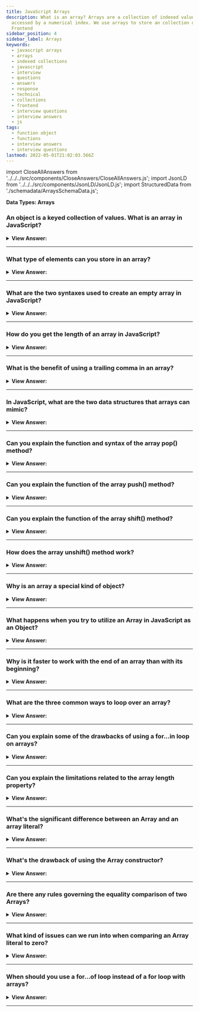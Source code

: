 ```yaml
---
title: JavaScript Arrays
description: What is an array? Arrays are a collection of indexed values that can be
  accessed by a numerical index. We use arrays to store an collection of values.
  Frontend
sidebar_position: 4
sidebar_label: Arrays
keywords:
  - javascript arrays
  - arrays
  - indexed collections
  - javascript
  - interview
  - questions
  - answers
  - response
  - technical
  - collections
  - frontend
  - interview questions
  - interview answers
  - js
tags:
  - function object
  - functions
  - interview answers
  - interview questions
lastmod: 2022-05-01T21:02:03.566Z
---
```


import CloseAllAnswers from '../../../src/components/CloseAnswers/CloseAllAnswers.js';
import JsonLD from '../../../src/components/JsonLD/JsonLD.js';
import StructuredData from './schemadata/ArraysSchemaData.js';

<JsonLD data={StructuredData} />

<head>
  <title>JavaScript Arrays | Frontend Developer Phone Interview</title>
</head>

<!-- Developer Line Notes: If you try to access this note your brain will explode. Boom!!! -->

**Data Types: Arrays**

<CloseAllAnswers />

### An object is a keyed collection of values. What is an array in JavaScript?

<details>
  <summary><strong>View Answer:</strong></summary>
  <div>
  <div><strong>Interview Response:</strong> In JavaScript, an array is an ordered list of values that can be of any type, indexed numerically starting from zero.</div><br />
  <div><strong>Technical Response:</strong> An array is a special data structure that we use to store an ordered collection of values. Arrays are ordered with numbered indexes starting at zero and encapsulated in square brackets. To access the values, you must use the variable and an assigned index number to extract the value.
  </div><br />
  <div><strong className="codeExample">Code Example:</strong><br /><br />

  <div></div>

```js
let fruits = ['Apple', 'Orange', 'Plum'];

console.log(fruits[0]); // Apple
console.log(fruits[1]); // Orange
console.log(fruits[2]); // Plum
```

  </div>
  </div>
</details>

---

### What type of elements can you store in an array?

<details>
  <summary><strong>View Answer:</strong></summary>
  <div>
  <div><strong>Interview Response:</strong> An array can store elements of any single data type: integers, floats, strings, booleans, objects, other arrays, etc., depending on the programming language.</div><br />
  <div><strong className="codeExample">Code Example:</strong><br /><br />

  <div></div>

```js
// Storing integers
let intArray = [1, 2, 3, 4, 5];

// Storing strings
let strArray = ['hello', 'world'];

// Storing objects (like other arrays)
let objectArray = [[1, 2], [3, 4]];
```

  </div>
  </div>
</details>

---

### What are the two syntaxes used to create an empty array in JavaScript?

<details>
  <summary><strong>View Answer:</strong></summary>
  <div>
  <div><strong>Interview Response:</strong> The two syntaxes to create an empty array in JavaScript are using array literal notation ([ ]) or the Array() constructor using the new operator.
  </div><br />
  <div><strong className="codeExample">Code Example:</strong><br /><br />

  <div></div>

```js
let arr = new Array();
let arr = [];
```

  </div>
  </div>
</details>

---

### How do you get the length of an array in JavaScript?

<details>
  <summary><strong>View Answer:</strong></summary>
  <div>
  <div><strong>Interview Response:</strong> You can get the length of an array in JavaScript using the .length property of the array object, e.g. myArray.length.
</div><br />
  <div><strong className="codeExample">Code Example:</strong><br /><br />

  <div></div>

```js
let fruits = ['Apple', 'Orange', 'Plum'];

console.log(fruits.length); // 3
```

  </div>
  </div>
</details>

---

### What is the benefit of using a trailing comma in an array?

<details>
  <summary><strong>View Answer:</strong></summary>
  <div>
  <div><strong>Interview Response:</strong> Using a trailing comma in an array can make it easier to add or remove items from the list without causing syntax errors.</div><br />
  <div><strong className="codeExample">Code Example:</strong><br /><br />

  <div></div>

<p>Without a trailing comma:</p>

```js
let arr = [
  'item1',
  'item2',
  'item3'  // No trailing comma here
];
```

<p>If you want to add 'item4' to this array, you need to add a comma to the end of 'item3' and then add 'item4'. This changes two lines:</p>

```js
let arr = [
  'item1',
  'item2',
  'item3', // Line changed to add comma
  'item4'  // New line added
];
```

<p>With a trailing comma:</p>

```js
let arr = [
  'item1',
  'item2',
  'item3', // Trailing comma here
];
```

<p>Now, if you want to add 'item4', you only need to add the new line:</p>

```js
let arr = [
  'item1',
  'item2',
  'item3',
  'item4',  // New line added, no previous line changed
];
```

:::note

In version control systems like Git, this will be shown as a single line added, rather than one line modified and one line added. This can make changes clearer and easier to review.

:::

  </div>
  </div>
</details>

---

### In JavaScript, what are the two data structures that arrays can mimic?

<details>
  <summary><strong>View Answer:</strong></summary>
  <div>
  <div><strong>Interview Response:</strong> In JavaScript, arrays can mimic two data structures: stacks (using push() and pop() methods) and queues (using shift() and push() or unshift() and pop() methods). An array can also act as a deque data structure.
</div><br />
  <div><strong className="codeExample">Code Examples:</strong><br /><br />

  <div></div>

<p><strong>Stack:</strong></p>

```js
let stack = [];
stack.push("a"); // ["a"]
stack.push("b"); // ["a", "b"]
stack.pop();     // ["a"]
```

<br/>
<p><strong>Queue:</strong></p>

```js
let queue = [];
queue.push("a"); // ["a"]
queue.push("b"); // ["a", "b"]
queue.shift();   // ["b"]
```

  </div>
  </div>
</details>

---

### Can you explain the function and syntax of the array pop() method?

<details>
  <summary><strong>View Answer:</strong></summary>
  <div>
  <div><strong>Interview Response:</strong> The pop() method in an array removes and returns its last element, and doesn't take any arguments or parameters.</div><br />
  <div><strong>Technical Response:</strong> The array pop() method removes the last element of an array and returns the element. It also affects the array's length and returns undefined if the array is empty. The pop method is considered a generic method, and it can be called or applied to array-like objects. However, it may not work correctly with objects that have no length. The pop method has no parameters/arguments.
  </div><br />
  <div><strong className="codeExample">Code Example:</strong><br /><br />

<strong>Syntax: </strong> arr.pop()<br /><br />

  <div></div>

```js
let fruits = ['Apple', 'Orange', 'Pear'];

console.log(fruits.pop()); // remove "Pear" and console.log it

console.log(fruits); // Apple, Orange

// Works with array like objects (required: length property)

var myFish = {
  0: 'angel',
  1: 'clown',
  2: 'mandarin',
  3: 'sturgeon',
  length: 4,
};

var popped = Array.prototype.pop.call(myFish); //same syntax for using apply( )

console.log(myFish); // {0:'angel', 1:'clown', 2:'mandarin', length: 3}

console.log(popped); // 'sturgeon'
```

  </div>
  </div>
</details>

---

### Can you explain the function of the array push() method?

<details>
  <summary><strong>View Answer:</strong></summary>
  <div>
  <div><strong>Interview Response:</strong> The push() method adds one or more elements to the end of an array in JavaScript, and increases the array length.</div><br />
  <div><strong>Technical Response:</strong> The array push() method appends one or more elements to the end of an array. The push method is generic by design and allows it to get used on array-like objects. The push method relies on a length property to determine where to start inserting the given values. If the length property cannot convert into a number, the index used is 0. This outcome includes the possibility of length being nonexistent, in which case length gets created. Although strings are native, Array-like objects, they are not suitable in applications of the push method, as strings are immutable, similarly to the native, Array-like object arguments. The push syntax allows for single or multiple elements.
  </div><br />
  <div><strong className="codeExample">Code Example:</strong><br /><br />

<strong>Syntax: </strong> arr.push(element1, element2)<br /><br />

  <div></div>

```js
// Pushing a single element
let fruits = ['Apple', 'Orange'];

fruits.push('Pear');

console.log(fruits); // Apple, Orange, Pear

// Pushing multiple elements
let sports = ['soccer', 'baseball'];
let total = sports.push('football', 'swimming');

console.log(sports); // ['soccer', 'baseball', 'football', 'swimming']
console.log(total); // 4
```

  </div>
  </div>
</details>

---

### Can you explain the function of the array shift() method?

<details>
  <summary><strong>View Answer:</strong></summary>
  <div>
  <div><strong>Interview Response:</strong> The shift() method removes and returns the first element of an array in JavaScript, shifting all other elements down by one index.</div><br />
  <div><strong>Technical Response:</strong> The array shift() method removes the first element at the beginning of an array and returns the removed element. The shift method always changes the length of the array. If the array is empty, then the shift method returns undefined. The shift method is intentionally generic; this method can be called or applied to objects resembling arrays. Objects which do not contain a length property reflecting the last in a series of consecutive, zero-based numerical properties may not behave in any meaningful manner. The shift method has no additional parameters because of its generic design.
  </div><br />
  <div><strong className="codeExample">Code Example:</strong><br /><br />

<strong>Syntax: </strong> arr.shift() <br /><br />

  <div></div>

```js
let fruits = ['Apple', 'Orange', 'Pear'];

console.log(fruits.shift()); // remove Apple and console.log it

console.log(fruits); // Orange, Pear
```

  </div>
  </div>
</details>

---

### How does the array unshift() method work?

<details>
  <summary><strong>View Answer:</strong></summary>
  <div>
  <div><strong>Interview Response:</strong> The unshift() method adds one or more elements to the beginning of an array in JavaScript, shifting existing elements up by one index, and returns the new length of the array.</div><br />
  <div><strong>Technical Response:</strong> The array shift() method removes the first element at the beginning array and returns the removed element. The shift method constantly changes the length of the collection. If the array is empty, then the shift method returns undefined. The shift method is generic; this method gets applied to objects that look like arrays. Objects that do not contain a length property mirroring the last in a series of consecutive, zero-based numerical properties may not behave properly. The shift method has no additional parameters because of its generic design.
  </div><br />
  <div><strong className="codeExample">Code Example:</strong><br /><br />

<strong>Syntax: </strong> arr.unshift(element1[, ...[, elementN]])<br /><br />

  <div></div>

```js
let arr = [4, 5, 6];

arr.unshift(1, 2, 3);
console.log(arr);
// [1, 2, 3, 4, 5, 6]

arr = [4, 5, 6]; // resetting the array

arr.unshift(1);
arr.unshift(2);
arr.unshift(3);

console.log(arr);
// [3, 2, 1, 4, 5, 6]
```

  </div>
  </div>
</details>

---

### Why is an array a special kind of object?

<details>
  <summary><strong>View Answer:</strong></summary>
  <div>
  <div><strong>Interview Response:</strong> An array is a special object because the square brackets used to access a property arr[0] come from the object syntax.</div><br />
  <div><strong>Technical Response:</strong> An array is a special object because the square brackets used to access a property arr[0] come from the object syntax. That is essentially the same as obj[key], where arr is the object, while numbers get used as keys. An array-like object typically has the length property within its structure, like regular arrays. They extend objects by providing special methods to work with ordered collections of data and the length property. But at the core, it is still an object. Unlike array-like objects, arrays are optimized for fast performance and handling of internal components.
  </div><br />
  <div><strong className="codeExample">Code Example:</strong><br /><br />

  <div></div>

```js
// Array Like Object
let fruits = {
  0: 'Apple',
  1: 'Pear',
  2: 'Banana',
  length: 3,
};

// Array
let fruits2 = ['Apple', 'Pear', 'Banana'];

console.log(fruits[0]); // array-like object returns Apple

console.log(fruits2[0]); // array returns Apple

console.log(fruits.length); // length returns 3

let arrFruits = Array.from(fruits); // converts array-like object to an array

console.log(arrFruits.length); // length returns 3

console.log(arrFruits.pop()); // removes Banana

console.log(arrFruits.length); // length returns 2
```

  </div>
  </div>
</details>

---

### What happens when you try to utilize an Array in JavaScript as an Object?

<details>
  <summary><strong>View Answer:</strong></summary>
  <div>
  <div><strong>Interview Response:</strong> In JavaScript, you can use an array as an object, but its numerical indices will be converted to strings, and it will lose some of its array-specific functionality including its optimizations and benefits.</div><br />
  <div><strong>Technical Response:</strong> An array is a specialized object with internal optimized components. When you attempt to use an array as an object, it loses all its optimizations and benefits. It is good to think of arrays as special structures to work with the ordered data, and they provide special methods for that. Arrays are carefully tuned inside JavaScript engines to work with contiguous ordered data; please use them this way. And if you need arbitrary keys, the chances are high that you require a regular object &#123; &#125;.<br /><br />
  <strong>Examples: Misusing an array.</strong><br /><br />
  <ol>
    <li>Add a non-numeric property like arr.test = 5.</li>
    <li>Make holes, like add arr[0] and then arr[1000] (and nothing between them).</li>
    <li>Fill the array in the reverse order, like arr[1000], and arr[999].</li>
  </ol>
  </div>
  </div>
</details>

---

### Why is it faster to work with the end of an array than with its beginning?

<details>
  <summary><strong>View Answer:</strong></summary>
  <div>
  <div><strong>Interview Response:</strong> The performance difference between working the end of the array and the beginning is tangible. Anytime an element must be removed or pushed onto the front of an array, the other elements need re-indexing.</div><br />
  <div><strong>Technical Response:</strong> The performance difference between working at the end of the array versus the beginning is tangible. Anytime an element must be removed or pushed onto the front of an array, the other elements should get reindexed. This performance difference means the engine (affecting performance and memory usage) must work harder to re-index all the elements. In contrast, when you push or remove an element from the end of an element, there is no need to re-index the remaining elements because their index position remains the same.<br /><br />
  <strong>Examples: The shift operation must do 3 things.</strong><br /><br />
  <ol>
    <li>Remove the element with the index 0.</li>
    <li>Move all elements to the left, renumber them in the index 1 to 0, from 2 to 1, and on to completion.</li>
    <li>Update the length property.</li>
  </ol>
  </div>
  </div>
</details>

---

### What are the three common ways to loop over an array?

<details>
  <summary><strong>View Answer:</strong></summary>
  <div>
  <div><strong>Interview Response:</strong> Three common ways to loop over an array are the for loop, forEach() method, and for...of loop in JavaScript.
  </div><br />
  <div><strong className="codeExample">Code Example:</strong><br /><br />

  <div></div>

```javascript
// 1. for loop:

let arr = ['a', 'b', 'c'];
for (let i = 0; i < arr.length; i++) {
  console.log(arr[i]);
}

// 2. forEach() method:

let arr = ['a', 'b', 'c'];
arr.forEach(function(element) {
  console.log(element);
});

// 3. for...of loop:


let arr = ['a', 'b', 'c'];
for (let element of arr) {
  console.log(element);
}
```

  </div>
  </div>
</details>

---

### Can you explain some of the drawbacks of using a for…in loop on arrays?

<details>
  <summary><strong>View Answer:</strong></summary>
  <div>
  <div><strong>Interview Response:</strong> Several problems make it a bad idea—the loop for..in iterates over all properties, not only the numeric ones. The for..in loop by specification gets optimized for generic objects, not arrays, and thus is 10-100 times slower.</div><br />
  <div><strong>Technical Response:</strong> There are several issues that make using a for...in loop with arrays a bad idea. The loop iterates over all properties, not just numeric ones. Additionally, the for...in loop is optimized for generic objects rather than arrays, resulting in slower performance by a factor of 10-100 times slower than other looping methods.<br /><br />
  <strong>Examples:</strong><br /><br />
  <ol>
    <li>The for..in loop iterates across all attributes, not just the numerical ones. In the browser and other contexts, there exist so-called "array-like" objects that resemble arrays. They have length and index features, but they may also include non-numeric attributes and techniques that we do not typically require. The for..in loop, on the other hand, displays a list of them. As a result, if we need to deal with array-like objects, these "extra" properties may cause problems.</li>
    <li>The for..in loop gets optimized for generic objects, not arrays, and thus is 10-100 times slower. Of course, it is still speedy, and the speed may only matter in bottlenecks. But still, we should be aware of the difference.</li>
  </ol>
  </div>
  </div>
</details>

---

### Can you explain the limitations related to the array length property?

<details>
  <summary><strong>View Answer:</strong></summary>
  <div>
  <div><strong>Interview Response:</strong> The range limitation for the length property must be lower than 2 to the 32<sup>nd</sup> power. Another limitation is the length property’s inability to return the correct number of elements.</div><br />
  <div><strong>Technical Response:</strong> According to the MDN, the range limitation for the length property must be lower than 2<sup>32</sup>. Another limitation is the length property’s inability to return the correct number of elements. For example, if there is no element in one of the indices, the length property still counts that position, and length returns the highest index, not the number of elements. A less common issue is array mutation when an element is deleted (delete colors[0]) from an array. (Note: You should never use the delete method to clear an array or remove elements.) The length is not updated with the new number of elements and returns the highest index.
  </div><br />
  <div><strong className="codeExample">Code Example:</strong><br /><br />

  <div></div>

```js
var animals = ['cat', 'dog', , 'monkey']; // animals is sparse

// prints 4, but real number of elements is 3
console.log(animals.length);

var words = ['hello'];

//the highest index is 6
words[6] = 'welcome';

//prints 7, based on highest index
console.log(words.length);

var colors = ['blue', 'red', 'yellow', 'white', 'black'];

// prints 5
console.log(colors.length);

// remove the first element 'blue'.
// The array becomes sparse
delete colors[0];

// still prints 5, because the highest index 4 was not modified
console.log(colors.length);
```

:::warning

A less common issue is array mutation when an element gets deleted from an array. The length is not updated with the new number of elements and returns the highest index.

:::

  </div>
  </div>
</details>

---

### What's the significant difference between an Array and an array literal?

<details>
  <summary><strong>View Answer:</strong></summary>
  <div>
  <div><strong>Interview Response:</strong> Array constructor (new Array()) creates an array, optionally with a set length or predefined elements. Array literal ([]) creates an array with given elements, if any.</div><br />
  <div><strong>Technical Response:</strong> There are several differences in the behaviors of the Array constructor and array literal. The constructor is rarely used in modern JavaScript because array literals use the square bracket [] syntax, which is shorter. Array constructors (new Array(2)) also have glitchy features that can produce adverse effects. When a new Array function gets invoked with a single argument, a number, it returns an array with no items but the specified length.
  </div><br />
  <div><strong className="codeExample">Code Example:</strong><br /><br />

  <div></div>

```js
let arr = new Array(3); // will it create an array of [3] ?

console.log(arr[0]); // returns undefined! no elements.

console.log(arr.length); // length 3
```

  </div>
  </div>
</details>

---

### What's the drawback of using the Array constructor?

<details>
  <summary><strong>View Answer:</strong></summary>
  <div>
  <div><strong>Interview Response:</strong> The Array constructor can cause confusion if a single numeric argument is provided, as it sets the length of the array instead of creating an array with one number element.</div><br />
  <div><strong className="codeExample">Code Example:</strong><br /><br />

  <div></div>

```js
// Jere's a JavaScript example to demonstrate the potential confusion with the Array constructor:

let arr1 = new Array(5);   // Creates an array of length 5, not containing the number 5
console.log(arr1);         // Logs: [ <5 empty items> ]

let arr2 = [5];            // Creates an array containing the number 5
console.log(arr2);         // Logs: [ 5 ]

let arr3 = new Array(5, 1); // Creates an array containing the numbers 5 and 1
console.log(arr3);         // Logs: [ 5, 1 ]

```

  </div>
  </div>
</details>

---

### Are there any rules governing the equality comparison of two Arrays?

<details>
  <summary><strong>View Answer:</strong></summary>
  <div>
  <div><strong>Interview Response:</strong> In JavaScript, the equality comparison of two arrays is done by reference, meaning that two arrays with the same values and even the same lengths are not considered equal unless they refer to the same object in memory.
</div><br />
  <div><strong className="codeExample">Code Example:</strong><br /><br />

  <div></div>

```js
let arr1 = [1, 2, 3];
let arr2 = [1, 2, 3];
let arr3 = arr1;

console.log(arr1 == arr2); // Logs: false, because arr1 and arr2 are different objects
console.log(arr1 === arr2); // Logs: false, for the same reason

console.log(arr1 == arr3); // Logs: true, because arr1 and arr3 are the same object
console.log(arr1 === arr3); // Logs: true, for the same reason
```

  </div>
  </div>
</details>

---

### What kind of issues can we run into when comparing an Array literal to zero?

<details>
  <summary><strong>View Answer:</strong></summary>
  <div>
  <div><strong>Interview Response:</strong> Comparing an array literal to zero in JavaScript can lead to unexpected results due to type coercion. The expression [] == 0 returns true because [] converts to 0.</div><br />
  <div><strong className="codeExample">Code Example:</strong><br /><br />

  <div></div>

```js
console.log([] == 0);  // Logs: true

// Here's why:
// 1. The array literal [] is converted to a string.
// 2. An empty array converted to a string gives an empty string "".
// 3. An empty string "" is then coerced to a number for the comparison with 0, which gives 0.
// 4. Hence, [] == 0 turns into "" == 0, then into 0 == 0, which is true.
```

  </div>
  </div>
</details>

---

### When should you use a for...of loop instead of a for loop with arrays?

<details>
  <summary><strong>View Answer:</strong></summary>
  <div>
  <div><strong>Interview Response:</strong> You should use a for...of loop instead of a for loop with arrays in JavaScript when you need to loop over array elements without using their index, and when you don't need to modify the array.</div><br />
  <div><strong className="codeExample">Code Example:</strong><br /><br />

  <div></div>

Sure, here are JavaScript examples illustrating the difference:

`for...of` loop (when you only care about values):

```javascript
let arr = ['a', 'b', 'c'];
for (let value of arr) {
  console.log(value);  // Logs: 'a', 'b', 'c'
}
```

`for` loop (when you need to access or manipulate the index):

```javascript
let arr = ['a', 'b', 'c'];
for (let i = 0; i < arr.length; i++) {
  console.log(i, arr[i]);  // Logs: '0 a', '1 b', '2 c'
}
```

In the `for...of` example, we simply iterate over the values in the array. In the `for` loop example, we have access to each index (`i`), and we can do something with it if needed.

  </div>
  </div>
</details>

---
